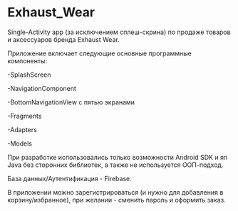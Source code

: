 # Exhaust_Wear
Single-Activity app (за исключением сплеш-скрина) по продаже товаров и аксессуаров бренда Exhaust Wear.

Приложение включает следующие основные программные компоненты:

-SplashScreen

-NavigationComponent

-BottomNavigationView с пятью экранами

-Fragments

-Adapters

-Models

При разработке использовались только возможности Android SDK и яп Java без сторонних библиотек, а также не используется ООП-подход.

База данных/Аутентификация - Firebase.

В приложении можно зарегистрироваться (и нужно для добавления в корзину/избранное), при желании - сменить пароль и оформить заказ.

